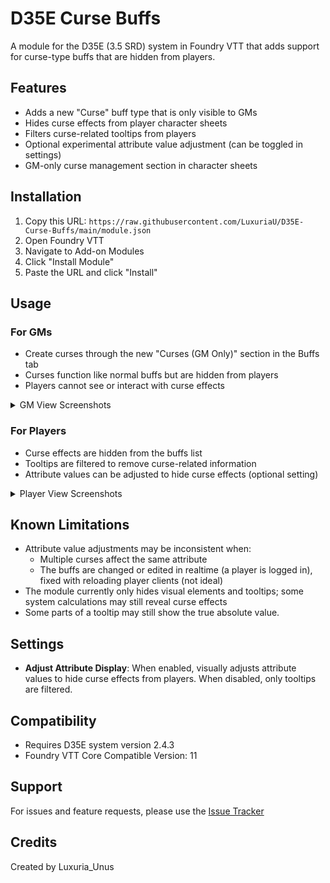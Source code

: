 # D35E Curse Buffs

A module for the D35E (3.5 SRD) system in Foundry VTT that adds support for curse-type buffs that are hidden from players.

## Features

- Adds a new "Curse" buff type that is only visible to GMs
- Hides curse effects from player character sheets
- Filters curse-related tooltips from players
- Optional experimental attribute value adjustment (can be toggled in settings)
- GM-only curse management section in character sheets

## Installation

1. Copy this URL: `https://raw.githubusercontent.com/LuxuriaU/D35E-Curse-Buffs/main/module.json`
2. Open Foundry VTT
3. Navigate to Add-on Modules
4. Click "Install Module"
5. Paste the URL and click "Install"


## Usage

### For GMs
- Create curses through the new "Curses (GM Only)" section in the Buffs tab
- Curses function like normal buffs but are hidden from players
- Players cannot see or interact with curse effects

<details>
<summary>GM View Screenshots</summary>

#### GM Curse Management Interface
![GM Curse Management](https://github.com/user-attachments/assets/ce483667-2166-4cae-b251-4ab5dd3ff24e)

#### GM Buff Window View with Curse Effects
![GM Attribute View](https://github.com/user-attachments/assets/a9f63f76-7793-49b1-9622-7df43fca394e)

#### GM Tooltip Display
![GM Tooltip](https://github.com/user-attachments/assets/12c75b4b-a5b0-44fa-8a1d-a9c97ae7d72e)

</details>

### For Players
- Curse effects are hidden from the buffs list
- Tooltips are filtered to remove curse-related information
- Attribute values can be adjusted to hide curse effects (optional setting)

<details>
<summary>Player View Screenshots</summary>

#### Player Buff window View (Curse Effects Hidden)
![Player Attribute View](https://github.com/user-attachments/assets/dae66906-23b5-4a8e-b425-d2c509689172)

#### Player Tooltip Display (Filtered)
![Player Tooltip](https://github.com/user-attachments/assets/cffe6a46-8085-421a-a6c7-579426796444)

</details>


## Known Limitations

- Attribute value adjustments may be inconsistent when:
  - Multiple curses affect the same attribute
  - The buffs are changed or edited in realtime (a player is logged in), fixed with reloading player clients (not ideal)
- The module currently only hides visual elements and tooltips; some system calculations may still reveal curse effects
- Some parts of a tooltip may still show the true absolute value.

## Settings

- **Adjust Attribute Display**: When enabled, visually adjusts attribute values to hide curse effects from players. When disabled, only tooltips are filtered.

## Compatibility

- Requires D35E system version 2.4.3
- Foundry VTT Core Compatible Version: 11

## Support

For issues and feature requests, please use the [Issue Tracker](https://github.com/LuxuriaU/D35E-Curse-Buffs/issues)

## Credits

Created by Luxuria_Unus
